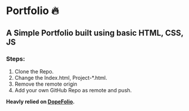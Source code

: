 # Portfolio 🔥

## A Simple Portfolio built using basic HTML, CSS, JS

### Steps:

1. Clone the Repo.
2. Change the Index.html, Project-*.html.
3. Remove the remote origin
4. Add your own GitHub Repo as remote and push.

**Heavly relied on [DopeFolio](https://github.com/rammcodes/Dopefolio).**
